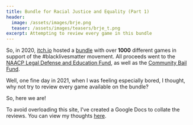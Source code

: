 ```yaml
---
title: Bundle for Racial Justice and Equality (Part 1)
header:
  image: /assets/images/brje.png
  teaser: /assets/images/teasers/brje_t.png
excerpt: Attempting to review every game in this bundle
---
```


So, in 2020, [itch.io](https://itch.io) hosted a [bundle](https://itch.io/b/520/bundle-for-racial-justice-and-equality) with over **1000** different games in support of the #blacklivesmatter movement. All proceeds went to the [NAACP Legal Defense and Education Fund](https://www.naacpldf.org/), as well as the [Community Bail Fund](https://secure.actblue.com/donate/bail_funds_george_floyd).

Well, one fine day in 2021, when I was feeling especially bored, I thought, why not try to review every game available on the bundle?

So, here we are!

To avoid overloading this site, I've created a Google Docs to collate the reviews. You can view my thoughts [here](https://docs.google.com/document/d/1qNxuWxCy0jK7LbTek1yxxy0Z_1G3Ka4LVXFWPp3_hcw/edit?usp=sharing).